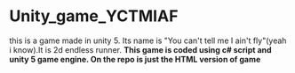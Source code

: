 # Unity_game_YCTMIAF
this is a game made in unity 5. Its name is "You can't tell me I ain't fly"(yeah i know).It is 2d endless runner.
**This game is coded using c# script and unity 5 game engine. On the repo is just the HTML version of game**
